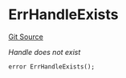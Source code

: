 # ErrHandleExists
[Git Source](https://github.com/Crossbell-Box/Crossbell-Contracts/blob/1bc9213c7fb7853b038310c6b20bef0fd2cf388b/contracts/libraries/Error.sol)

*Handle does not exist*


```solidity
error ErrHandleExists();
```


